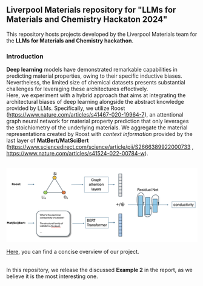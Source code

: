 ## Liverpool Materials repository for "LLMs for Materials and Chemistry Hackaton 2024"

This repository hosts projects developed by the Liverpool Materials team for the **LLMs for Materials and Chemistry hackathon**.

### Introduction
**Deep learning** models have demonstrated remarkable capabilities in predicting material properties, owing to their specific inductive biases.  Nevertheless, the limited size of chemical datasets presents  substantial challenges for leveraging these architectures effectively. <br> Here, we experiment with a hybrid approach that aims at integrating the architectural biases of deep learning alongside the abstract knowledge provided by LLMs. Specifically, we utilize Roost (https://www.nature.com/articles/s41467-020-19964-7), an attentional graph neural network for material property prediction that only leverages the stoichiometry of the underlying materials. We aggregate the material representations created by Roost with *context information* provided by the last layer of **MatBert/MatSciBert** (https://www.sciencedirect.com/science/article/pii/S2666389922000733 , https://www.nature.com/articles/s41524-022-00784-w). <br> <br>

![Description of the image](llmroost.png)

<a href="https://www.youtube.com/watch?v=fQVjRmM-Hf4">Here</a>, you can find a concise overview of our project. <br> <br>

In this repository, we release the discussed **Example 2** in the report, as we believe it is the most interesting one. 